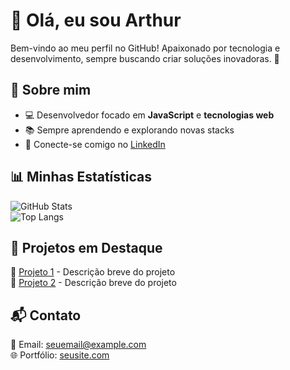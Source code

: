 # 👋 Olá, eu sou Arthur  
Bem-vindo ao meu perfil no GitHub! Apaixonado por tecnologia e desenvolvimento, sempre buscando criar soluções inovadoras. 🚀

## 🚀 Sobre mim  
- 💻 Desenvolvedor focado em **JavaScript** e **tecnologias web**  
- 📚 Sempre aprendendo e explorando novas stacks  
- 🔗 Conecte-se comigo no [LinkedIn](https://www.linkedin.com/in/thuzada)  

## 📊 Minhas Estatísticas  
![GitHub Stats](https://github-readme-stats.vercel.app/api?username=thuzada&show_icons=true&theme=radical)  
![Top Langs](https://github-readme-stats.vercel.app/api/top-langs/?username=thuzada&layout=compact&theme=radical)  

## 🚀 Projetos em Destaque  
🔹 [Projeto 1](https://github.com/thuzada/projeto1) - Descrição breve do projeto  
🔹 [Projeto 2](https://github.com/thuzada/projeto2) - Descrição breve do projeto  

## 📬 Contato  
📧 Email: [seuemail@example.com](mailto:seuemail@example.com)  
🌐 Portfólio: [seusite.com](https://seusite.com)  

